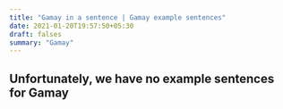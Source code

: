 ```yaml
---
title: "Gamay in a sentence | Gamay example sentences"
date: 2021-01-20T19:57:50+05:30
draft: falses
summary: "Gamay"
---
```

## Unfortunately, we have no example sentences for Gamay                 
